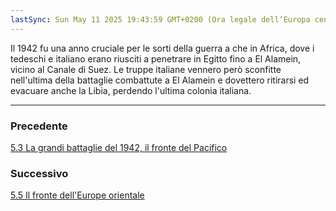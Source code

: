 ```yaml
---
lastSync: Sun May 11 2025 19:43:59 GMT+0200 (Ora legale dell’Europa centrale)
---
```

Il 1942 fu una anno cruciale per le sorti della guerra a che in Africa, dove i tedeschi e italiano erano riusciti a penetrare in Egitto fino a El Alamein, vicino al Canale di Suez. Le truppe italiane vennero però sconfitte nell'ultima della battaglie combattute a El Alamein e dovettero ritirarsi ed evacuare anche la Libia, perdendo l'ultima colonia italiana.


---
### Precedente
[5.3 La grandi battaglie del 1942, il fronte del Pacifico](5.3%20La%20grandi%20battaglie%20del%201942,%20il%20fronte%20del%20Pacifico.md)

### Successivo
[5.5 Il fronte dell'Europe orientale](5.5%20Il%20fronte%20dell'Europe%20orientale.md)
